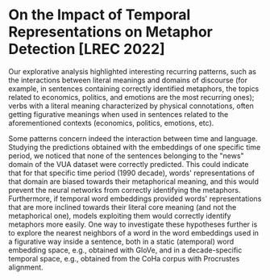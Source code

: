 # On the Impact of Temporal Representations on Metaphor Detection [LREC 2022]

Our explorative analysis highlighted interesting recurring patterns, such as the interactions between literal meanings and domains of discourse (for example, in sentences containing correctly identified metaphors, the topics related to economics, politics, and emotions are the most recurring ones); verbs with a literal meaning characterized by physical connotations, often getting figurative meanings when used in sentences related to the aforementioned contexts (economics, politics, emotions, etc).

Some patterns concern indeed the interaction between time and language. Studying the predictions obtained with the embeddings of one specific time period, we noticed that none of the sentences belonging to the "news" domain of the VUA dataset were correctly predicted. This could indicate that for that specific time period (1990 decade), words' representations of that domain are biased towards their metaphorical meaning, and this would prevent the neural networks from correctly identifying the metaphors.
Furthermore, if temporal word embeddings provided words' representations that are more inclined towards their literal core meaning (and not the metaphorical one), models exploiting them would correctly identify metaphors more easily.
One way to investigate these hypotheses further is to explore the nearest neighbors of a word in the word embeddings used in a figurative way inside a sentence, both in a static (atemporal) word embedding space, e.g., obtained with GloVe, and in a decade-specific temporal space, e.g., obtained from the CoHa corpus with Procrustes alignment.
